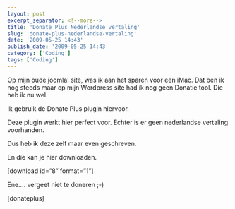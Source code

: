 ```yaml
---
layout: post
excerpt_separator: <!--more-->
title: 'Donate Plus Nederlandse vertaling'
slug: 'donate-plus-nederlandse-vertaling'
date: '2009-05-25 14:43'
publish_date: '2009-05-25 14:43'
category: ['Coding']
tags: ['Coding']
---
```

Op mijn oude joomla! site, was ik aan het sparen voor een iMac. Dat ben ik nog
steeds maar op mijn Wordpress site had ik nog geen Donatie tool. Die heb ik nu
wel.  
  
Ik gebruik de Donate Plus plugin hiervoor.  
  
Deze plugin werkt hier perfect voor. Echter is er geen nederlandse vertaling
voorhanden.  
  
Dus heb ik deze zelf maar even geschreven.  
  
En die kan je hier downloaden.  
  
[download id=”8” format=”1”]  
  
Ene…. vergeet niet te doneren ;-)  
  
[donateplus]


